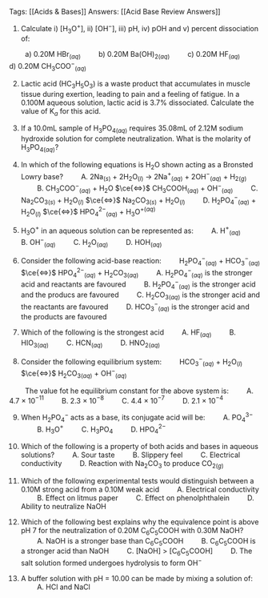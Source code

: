Tags: [[Acids & Bases]]
Answers: [[Acid Base Review Answers]]

1. Calculate i) \[H$_3$O$^+$], ii) \[OH$^-$], iii) pH, iv) pOH and v) percent dissociation of:

$\qquad$a) 0.20M HBr$_{(aq)}$
$\qquad$b) 0.20M Ba(OH)$_2$$_{(aq)}$
$\qquad$c) 0.20M HF$_{(aq)}$
$\qquad$d) 0.20M CH$_3$COO$^-$$_{(aq)}$

2. Lactic acid (HC$_3$H$_5$O$_3$) is a waste product that accumulates in muscle tissue during exertion, leading to pain and a feeling of fatigue. In a 0.100M aqueous solution, lactic acid is 3.7% dissociated. Calculate the value of K$_a$ for this acid.

3. If a 10.0mL sample of H$_3$PO$_4$$_{(aq)}$ requires 35.08mL of 2.12M sodium hydroxide solution for complete neutralization. What is the molarity of H$_3$PO$_4$$_{(aq)}$?

4. In which of the following equations is H$_2$O shown acting as a Bronsted Lowry base?
$\qquad$A. 2Na$_{(s)}$ + 2H$_2$O$_{(l)}$ -> 2Na$^+$$_{(aq)}$ + 2OH$^-$$_{(aq)}$ + H$_2$$_{(g)}$
$\qquad$B. CH$_3$COO$^-$$_{(aq)}$ + H$_2$O $\ce{<=>}$ CH$_3$COOH$_{(aq)}$ + OH$^-$$_{(aq)}$
$\qquad$C. Na$_2$CO$_3$$_{(s)}$ + H$_2$O$_{(l)}$ $\ce{<=>}$ Na$_{2}$CO$_{3}$$_{(s)}$ + H$_{2}$O$_{(l)}$
$\qquad$D. H$_{2}$PO$_{4}$$^{-}$$_{(aq)}$ + H$_{2}$O$_{(l)}$ $\ce{<=>}$ HPO$_{4}$$^{2-}$$_{(aq)}$ + H$_{3}$O$^{+}$$^{(aq)}$

5. H$_{3}$O$^{+}$ in an aqueous solution can be represented as:
$\qquad$A. H$^{+}$$_{(aq)}$
$\qquad$B. OH$^{-}$$_{(aq)}$
$\qquad$C. H$_{2}$O$_{(aq)}$
$\qquad$D. HOH$_{(aq)}$

6. Consider the following acid-base reaction:
$\qquad$H$_{2}$PO$_{4}$$^{-}$$_{(aq)}$ + HCO$_{3}$$^{-}$$_{(aq)}$ $\ce{<=>}$ HPO$_{4}$$^{2-}$$_{(aq)}$ + H$_{2}$CO$_{3}$$_{(aq)}$
$\qquad$A. H$_{2}$PO$_{4}$$^{-}$$_{(aq)}$ is the stronger acid and reactants are favoured
$\qquad$B. H$_{2}$PO$_{4}$$^{-}$$_{(aq)}$ is the stronger acid and the producs are favoured
$\qquad$C. H$_{2}$CO$_{3}$$_{(aq)}$ is the stronger acid and the reactants are favoured
$\qquad$D. HCO$_{3}$$^{-}$$_{(aq)}$ is the stronger acid and the products are favoured

7. Which of the following is the strongest acid
$\qquad$A. HF$_{(aq)}$
$\qquad$B. HIO$_{3}$$_{(aq)}$
$\qquad$C. HCN$_{(aq)}$
$\qquad$D. HNO$_{2}$$_{(aq)}$

8. Consider the following equilibrium system:
$\qquad$HCO$_{3}$$^{-}$$_{(aq)}$ + H$_{2}$O$_{(l)}$ $\ce{<=>}$ H$_{2}$CO$_{3}$$_{(aq)}$ + OH$^{-}$$_{(aq)}$

$\qquad$The value fot he equilibrium constant for the above system is:
$\qquad$A. 4.7 $\times$ 10$^{-11}$
$\qquad$B. 2.3 $\times$ 10$^{-8}$
$\qquad$C. 4.4 $\times$ 10$^{-7}$
$\qquad$D. 2.1 $\times$ 10$^{-4}$

9. When H$_{2}$PO$_{4}$$^{-}$ acts as a base, its conjugate acid will be:
$\qquad$A. PO$_{4}$$^{3-}$
$\qquad$B. H$_{3}$O$^{+}$
$\qquad$C. H$_{3}$PO$_{4}$
$\qquad$D. HPO$_{4}$$^{2-}$

10. Which of the following is a property of both acids and bases in aqueous solutions?
$\qquad$A. Sour taste
$\qquad$B. Slippery feel
$\qquad$C. Electrical conductivity
$\qquad$D. Reaction with Na$_{2}$CO$_{3}$ to produce CO$_{2}$$_{(g)}$

11. Which of the following experimental tests would distinguish between a 0.10M strong acid from a 0.10M weak acid
$\qquad$A. Electrical conductivity
$\qquad$B. Effect on litmus paper
$\qquad$C. Effect on phenolphthalein
$\qquad$D. Ability to neutralize NaOH

12. Which of the following best explains why the equivalence point is above pH 7 for the neutralization of 0.20M C$_{6}$C$_{5}$COOH with 0.30M NaOH?
$\qquad$A. NaOH is a stronger base than C$_{6}$C$_{5}$COOH
$\qquad$B. C$_{6}$C$_{5}$COOH is a stronger acid than NaOH
$\qquad$C. \[NaOH] > \[C$_{6}$C$_{5}$COOH]
$\qquad$D. The salt solution formed undergoes hydrolysis to form OH$^{-}$

13. A buffer solution with pH = 10.00 can be made by mixing a solution of:
$\qquad$A. HCl and NaCl